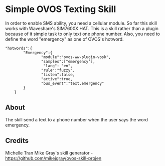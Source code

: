 # Simple OVOS Texting Skill

In order to enable SMS ability, you need a cellular module. So far this skill works with Waveshare's SIM7600X HAT. This is a skill rather than a plugin because of it simple task to only text one phone number. Also, you need to define the word "emergency" as one of OVOS's hotword.

```
"hotwords":{
        "Emergency":{
                "module":"ovos-ww-plugin-vosk",
                "samples":["emergency"],
                 "lang": "en",
                "rule":"fuzzy",
                "listen":false,
                "active":true,
                "bus_event":"text.emergency"
        }
    }
```

## About

The skill send a text to a phone number when the user says the word emergency.

## Credits
Michelle Tran
Mike Gray's skill generator - https://github.com/mikejgray/ovos-skill-projen
